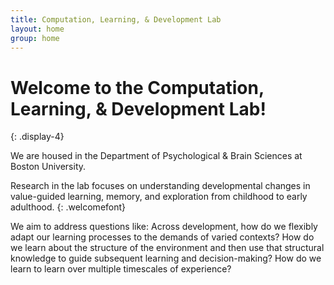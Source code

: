 ```yaml
---
title: Computation, Learning, & Development Lab
layout: home
group: home
---
```

# Welcome to the Computation, Learning, & Development Lab!
{: .display-4}
<br>

We are housed in the Department of Psychological & Brain Sciences at Boston University.

Research in the lab focuses on understanding developmental changes in value-guided learning, memory, and exploration from childhood to early adulthood.
{: .welcomefont}

We aim to address questions like: Across development, how do we flexibly adapt our learning processes to the demands of varied contexts? How do we learn about the structure of the environment and then use that structural knowledge to guide subsequent learning and decision-making? How do we learn to learn over multiple timescales of experience? 